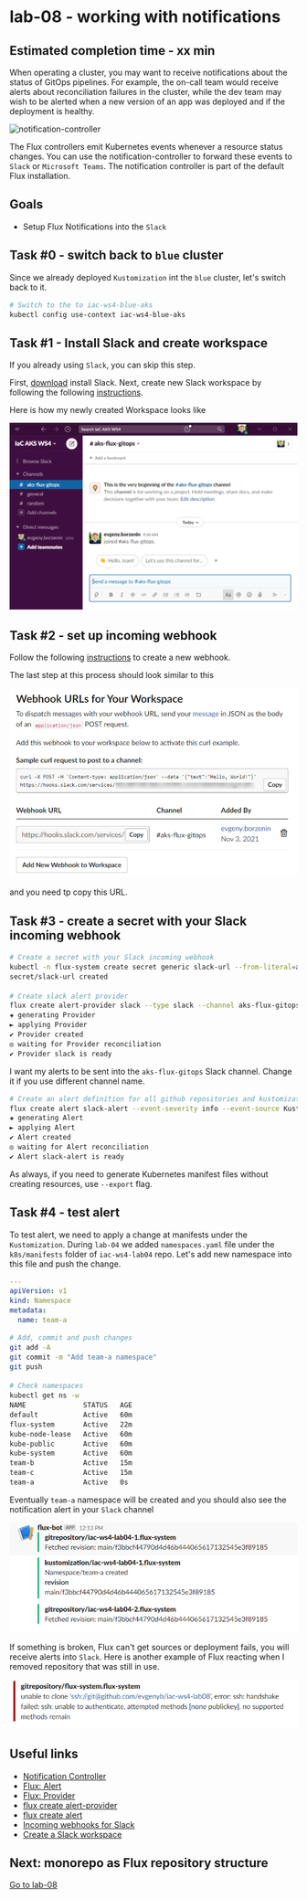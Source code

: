 # lab-08 - working with notifications

## Estimated completion time - xx min

When operating a cluster, you may want to receive notifications about the status of GitOps pipelines. For example, the on-call team would receive alerts about reconciliation failures in the cluster, while the dev team may wish to be alerted when a new version of an app was deployed and if the deployment is healthy.

![notification-controller](https://fluxcd.io/img/notification-controller.png)

The Flux controllers emit Kubernetes events whenever a resource status changes. You can use the notification-controller to forward these events to `Slack` or `Microsoft Teams`. The notification controller is part of the default Flux installation.


## Goals

* Setup Flux Notifications into the `Slack`

## Task #0 - switch back to `blue` cluster

Since we already deployed `Kustomization` int the `blue` cluster, let's switch back to it.

```bash
# Switch to the to iac-ws4-blue-aks
kubectl config use-context iac-ws4-blue-aks
```

## Task #1 - Install Slack and create workspace

If you already using `Slack`, you can skip this step. 

First, [download](https://slack.com/downloads/windows) install Slack.
Next, create new Slack workspace by following the following [instructions](https://slack.com/help/articles/206845317-Create-a-Slack-workspace).

Here is how my newly created Workspace looks like

![ws](images/slack-new-ws.png)

## Task #2 - set up incoming webhook

Follow the following [instructions](https://slack.com/help/articles/115005265063-Incoming-webhooks-for-Slack) to create a new webhook.

The last step at this process should look similar to this

![webhook](images/slack-webhook.png)

and you need tp copy this URL. 


## Task #3 - create a secret with your Slack incoming webhook

```bash
# Create a secret with your Slack incoming webhook
kubectl -n flux-system create secret generic slack-url --from-literal=address=your_slack_webhook
secret/slack-url created

# Create slack alert provider
flux create alert-provider slack --type slack --channel aks-flux-gitops --secret-ref slack-url 
✚ generating Provider
► applying Provider
✔ Provider created
◎ waiting for Provider reconciliation
✔ Provider slack is ready
```

I want my alerts to be sent into the `aks-flux-gitops` Slack channel. Change it if you use different channel name.

```bash
# Create an alert definition for all github repositories and kustomizations
flux create alert slack-alert --event-severity info --event-source Kustomization/* --event-source GitRepository/* --provider-ref slack
✚ generating Alert
► applying Alert
✔ Alert created
◎ waiting for Alert reconciliation
✔ Alert slack-alert is ready
```

As always, if you need to generate Kubernetes manifest files without creating resources, use `--export` flag.

## Task #4 - test alert

To test alert, we need to apply a change at manifests under the `Kustomization`. During `lab-04` we added `namespaces.yaml` file under the `k8s/manifests` folder of `iac-ws4-lab04` repo. Let's add new namespace into this file and push the change.

```yaml
---
apiVersion: v1
kind: Namespace
metadata:
  name: team-a
```

```bash
# Add, commit and push changes
git add -A
git commit -m "Add team-a namespace"
git push

# Check namespaces
kubectl get ns -w
NAME              STATUS   AGE
default           Active   60m
flux-system       Active   22m
kube-node-lease   Active   60m
kube-public       Active   60m
kube-system       Active   60m
team-b            Active   15m
team-c            Active   15m
team-a            Active   0s
```

Eventually `team-a` namespace will be created and you should also see the notification alert in your `Slack` channel

![slack-alert](images/slack-alert.png)

If something is broken, Flux can't get sources or deployment fails, you will receive alerts into `Slack`. Here is another example of Flux reacting when I removed repository that was still in use.

![slack-error-alert](images/slack-error.png)

## Useful links

* [Notification Controller](https://fluxcd.io/docs/components/notification/)
* [Flux: Alert](https://fluxcd.io/docs/components/notification/alert/)
* [Flux: Provider](https://fluxcd.io/docs/components/notification/provider/)
* [flux create alert-provider](https://fluxcd.io/docs/cmd/flux_create_alert-provider/)
* [flux create alert](https://fluxcd.io/docs/cmd/flux_create_alert/)
* [Incoming webhooks for Slack](https://slack.com/help/articles/115005265063-Incoming-webhooks-for-Slack)
* [Create a Slack workspace](https://slack.com/help/articles/206845317-Create-a-Slack-workspace)

## Next: monorepo as Flux repository structure

[Go to lab-08](../lab-08/readme.md)